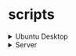 # scripts
<details>
  <summary>Ubuntu Desktop</summary>
  # Installing
  
  ---
  
  - Curl
  - Brave
  - Discord
  - Steam
  - Lutris
  - Stacer
  - Grub Customizer
  - Flatpak
  - Mission Center
  - Sober
  
  ---
  
  ### Run
  ```bash
    bash -c "$(curl -sS https://raw.githubusercontent.com/syrabrox/scripts/refs/heads/main/ubuntu_desktop/script.sh)"
  ```
</details> 

<details>
  <summary>Server</summary>
  # 🔧 Simple Linux Backup & Restore Script

  This script creates compressed backups of important folders like `/var/lib/docker`, `/home/asa`, and `/media`.  
  It also supports **restore** and sends status updates to a Discord webhook.

  ---

  ## 📂 Features
  - Backup `/var/lib/docker`, `/home/asa`, `/media`
  - Restore from `.tar.gz` backups
  - Prevents multiple backup/restore runs (lockfile)
  - Discord notifications via webhook (saved in a file "webhook.txt")
  - Interactive menu or command-line arguments

  ---

  ## 🚀 Quick Start

  ### Run directly:
  ```bash
    bash -c "$(curl -sS https://raw.githubusercontent.com/syrabrox/scripts/refs/heads/main/server/script.sh)"
  ```

  ## 💻 Usage
  with menu:
  ```bash
    ./backup.sh
  ```
  direct mode:
  ```bash
  ./backup.sh backup
  ```
  ```bash
  ./backup.sh restore
  ```
</details> 
